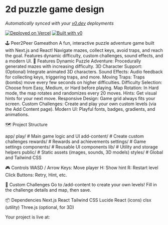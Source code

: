 # 2d puzzle game design

*Automatically synced with your [v0.dev](https://v0.dev) deployments*

[![Deployed on Vercel](https://img.shields.io/badge/Deployed%20on-Vercel-black?style=for-the-badge&logo=vercel)](https://vercel.com/praveenb1402-2127s-projects/v0-2d-puzzle-game-design)
[![Built with v0](https://img.shields.io/badge/Built%20with-v0.dev-black?style=for-the-badge)](https://v0.dev/chat/projects/9XAkEfNa89o)

🕹️ Peer2Peer Gameathon
A fun, interactive puzzle adventure game built with Next.js and React!
Navigate mazes, collect keys, avoid traps, and reach the goal. Features dynamic difficulty, custom challenges, sound effects, and a modern UI.
🚀 Features
Dynamic Puzzle Adventure: Procedurally generated mazes with increasing difficulty.
3D Character Support: (Optional) Integrate animated 3D characters.
Sound Effects: Audio feedback for collecting keys, triggering traps, and more.
Moving Traps: Traps (bombs) move every few seconds on higher difficulties.
Difficulty Selection: Choose from Easy, Medium, or Hard before playing.
Map Rotation: In Hard mode, the map rotates and randomizes every 20 moves.
Hints: Get visual hints for your next move.
Responsive Design: Game grid always fits your screen.
Custom Challenges: Create and play your own custom levels (via the Add Content page).
Modern UI: Playful fonts, badges, gradients, and animations.

🗺️ Project Structure

app/
  play/                # Main game logic and UI
  add-content/         # Create custom challenges
  rewards/             # Rewards and achievements
  settings/            # Game settings
components/            # Reusable UI components
lib/                   # Utility and storage helpers
public/                # Static assets (images, sounds, 3D models)
styles/                # Global and Tailwind CSS


🎮 Controls
WASD / Arrow Keys: Move player
H: Show hint
R: Restart level
Click Buttons: Retry, Hint, etc.

📝 Custom Challenges
Go to /add-content to create your own levels!
Fill in the challenge details and map, then save.


📦 Dependencies
Next.js
React
Tailwind CSS
Lucide React (icons)
clsx (utility)
Three.js (optional, for 3D)

Your project is live at:

